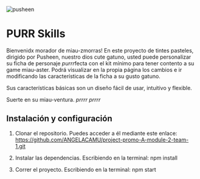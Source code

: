 ![pusheen](https://github.com/user-attachments/assets/2727053d-9169-4e64-958f-60b74e82ef13)


# PURR Skills

Bienvenidx morador de miau-zmorras!
En este proyecto de tintes pasteles, dirigido por Pusheen, nuestro dios cute gatuno, usted puede personalizar su ficha de personaje *purrr*fecta con el kit mínimo para tener contento a su game miau-aster. 
Podrá visualizar en la propia página los cambios e ir modificando las características de la ficha a su gusto gatuno.

Sus características básicas son un diseño fácil de usar, intuitivo y flexible.

Suerte en su miau-ventura. *prrrr prrrr*



## Instalación y configuración
1. Clonar el repositorio.
   Puedes acceder a él mediante este enlace:
   https://github.com/ANGELACAMU/project-promo-A-module-2-team-1.git
   
2. Instalar las dependencias.
   Escribiendo en la terminal:
   npm install
   
4. Correr el proyecto.
   Escribiendo en la terminal:
   npm start





